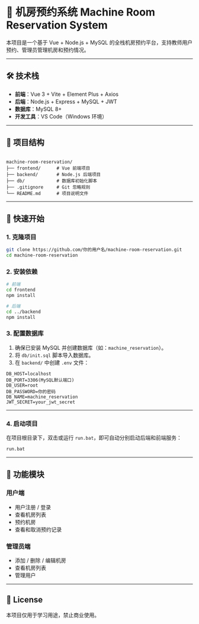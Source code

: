 
# 🏫 机房预约系统 Machine Room Reservation System

本项目是一个基于 Vue + Node.js + MySQL 的全栈机房预约平台，支持教师用户预约、管理员管理机房和预约情况。

---

## 🛠 技术栈

- **前端**：Vue 3 + Vite + Element Plus + Axios
- **后端**：Node.js + Express + MySQL + JWT
- **数据库**：MySQL 8+
- **开发工具**：VS Code（Windows 环境）

---

## 📁 项目结构

```plaintext

machine-room-reservation/
├── frontend/      # Vue 前端项目
├── backend/       # Node.js 后端项目
├── db/            # 数据库初始化脚本
├── .gitignore     # Git 忽略规则
└── README.md      # 项目说明文件

```

---

## 🚀 快速开始

### 1. 克隆项目

```bash
git clone https://github.com/你的用户名/machine-room-reservation.git
cd machine-room-reservation
````

### 2. 安装依赖

```bash
# 前端
cd frontend
npm install

# 后端
cd ../backend
npm install
```

### 3. 配置数据库

1. 确保已安装 MySQL 并创建数据库（如：`machine_reservation`）。
2. 将 `db/init.sql` 脚本导入数据库。
3. 在 `backend/` 中创建 `.env` 文件：

```env
DB_HOST=localhost
DB_PORT=3306(MySQL默认端口)
DB_USER=root
DB_PASSWORD=你的密码
DB_NAME=machine_reservation
JWT_SECRET=your_jwt_secret
```

---

### 4. 启动项目

在项目根目录下，双击或运行 `run.bat`，即可自动分别启动后端和前端服务：

```bat
run.bat
```

---

## 📌 功能模块

### 用户端

- 用户注册 / 登录
- 查看机房列表
- 预约机房
- 查看和取消预约记录

### 管理员端

- 添加 / 删除 / 编辑机房
- 查看机房列表
- 管理用户

---

## 📄 License

本项目仅用于学习用途，禁止商业使用。
